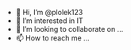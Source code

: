 - 👋 Hi, I’m @plolek123
- 👀 I’m interested in IT
- 💞️ I’m looking to collaborate on ...
- 📫 How to reach me ...

<!---
plolek123/plolek123 is a ✨ special ✨ repository because its `README.md` (this file) appears on your GitHub profile.
You can click the Preview link to take a look at your changes.
--->
